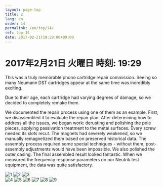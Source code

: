 ```yaml
---
layout: page-top
title: 2
lang: en
order: 14
permalink: /en/top/14/
ref: top-14
date: 2017-02-21T19:29:00+09:00
---
```



# 2017年2月21日   火曜日   時刻: 19:29 

This was a truly memorable phono cartridge repair commission. Seeing so many Neumann DST cartridges appear at the same time was incredibly exciting.

Due to their age, each cartridge had varying degrees of damage, so we decided to completely remake them.

We documented the repair process using one of them as an example. First, we disassembled it to evaluate the repair plan. After determining how to address all the issues, we began work: derusting and polishing the pole pieces, applying passivation treatment to the metal surfaces. Every screw needed its slots recut. The magnets had severely weakened, so we manually remagnetized them based on preserved historical data. The assembly process required some special techniques - without them, post-assembly adjustments would have been impossible. We also polished the outer casing. The final assembled result looked fantastic. When we measured the frequency response parameters on our Neutrik test equipment, the data was quite satisfactory.



![1](/assets/top/14/1.jpg)
![2](/assets/top/14/2.jpg)
![3](/assets/top/14/3.jpg)  
![4](/assets/top/14/4.jpg)
![5](/assets/top/14/5.jpg)
![6](/assets/top/14/6.jpg)
![7](/assets/top/14/7.jpg)
![8](/assets/top/14/8.jpg)
![9](/assets/top/14/9.jpg)
